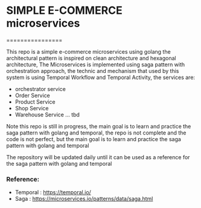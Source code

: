  # SIMPLE E-COMMERCE microservices
================

This repo is a simple e-commerce microservices using golang
the architectural pattern is inspired on clean architecture and hexagonal architecture, 
The Microservices is implemented using saga pattern with orchestration
approach, the technic and mechanism that used by this system is using 
Temporal Workflow and Temporal Activity, the services are:

- orchestrator service
- Order Service
- Product Service
- Shop Service
- Warehouse Service
... tbd


Note this repo is still in progress, the main goal is to learn and practice the saga pattern with golang and temporal, 
the repo is not complete and the code is not perfect, but the main goal is to learn and practice the saga pattern with golang and temporal

The repository will be updated daily until it can be used as a reference for the saga pattern with golang and temporal



### Reference:
- Temporal : https://temporal.io/
- Saga : https://microservices.io/patterns/data/saga.html




